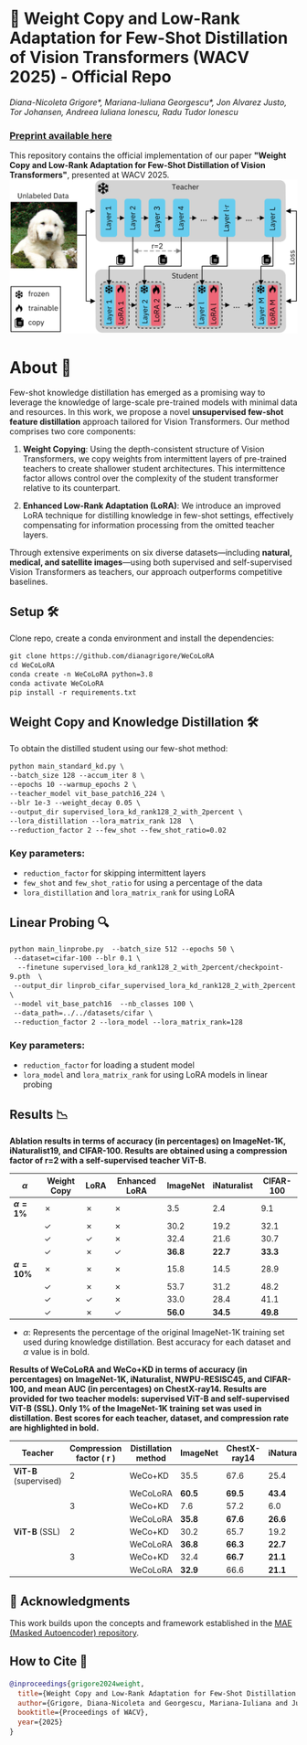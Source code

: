# 🎨 Weight Copy and Low-Rank Adaptation for Few-Shot Distillation of Vision Transformers (WACV 2025) - Official Repo
_Diana-Nicoleta Grigore*, Mariana-Iuliana Georgescu*, Jon Alvarez Justo, Tor Johansen, Andreea Iuliana Ionescu, Radu Tudor Ionescu_
### [Preprint available here](https://arxiv.org/abs/2404.09326)
This repository contains the official implementation of our paper **"Weight Copy and Low-Rank Adaptation for Few-Shot Distillation of Vision Transformers"**, presented at WACV 2025.
![](figures/fig_main.png)

# About 📖 

Few-shot knowledge distillation has emerged as a promising way to leverage the knowledge of large-scale pre-trained models with minimal data and resources. In this work, we propose a novel **unsupervised few-shot feature distillation** approach tailored for Vision Transformers. Our method comprises two core components:

1. **Weight Copying**: Using the depth-consistent structure of Vision Transformers, we copy weights from intermittent layers of pre-trained teachers to create shallower student architectures. This intermittence factor allows control over the complexity of the student transformer relative to its counterpart.

 
2. **Enhanced Low-Rank Adaptation (LoRA)**: We introduce an improved LoRA technique for distilling knowledge in few-shot settings, effectively compensating for information processing from the omitted teacher layers.

Through extensive experiments on six diverse datasets—including **natural, medical, and satellite images**—using both supervised and self-supervised Vision Transformers as teachers, our approach outperforms competitive baselines. 

## Setup 🛠️

Clone repo, create a conda environment and install the dependencies:
```
git clone https://github.com/dianagrigore/WeCoLoRA
cd WeCoLoRA
conda create -n WeCoLoRA python=3.8
conda activate WeCoLoRA
pip install -r requirements.txt
```

## Weight Copy and Knowledge Distillation 🛠️
To obtain the distilled student using our few-shot method:
```
python main_standard_kd.py \
--batch_size 128 --accum_iter 8 \
--epochs 10 --warmup_epochs 2 \
--teacher_model vit_base_patch16_224 \
--blr 1e-3 --weight_decay 0.05 \
--output_dir supervised_lora_kd_rank128_2_with_2percent \
--lora_distillation --lora_matrix_rank 128  \
--reduction_factor 2 --few_shot --few_shot_ratio=0.02
```
### Key parameters:
- ```reduction_factor``` for skipping intermittent layers
- ```few_shot``` and ```few_shot_ratio``` for using a percentage of the data 
- ```lora_distillation``` and ```lora_matrix_rank``` for using LoRA

## Linear Probing 🔍
 
```
python main_linprobe.py  --batch_size 512 --epochs 50 \
 --dataset=cifar-100 --blr 0.1 \
  --finetune supervised_lora_kd_rank128_2_with_2percent/checkpoint-9.pth  \
 --output_dir linprob_cifar_supervised_lora_kd_rank128_2_with_2percent \
 --model vit_base_patch16  --nb_classes 100 \
 --data_path=../../datasets/cifar \
 --reduction_factor 2 --lora_model --lora_matrix_rank=128
```
### Key parameters:
- ```reduction_factor``` for loading a student model
- ```lora_model``` and ```lora_matrix_rank``` for using LoRA models in linear probing

## Results 📉 
__Ablation results in terms of accuracy (in percentages) on ImageNet-1K, iNaturalist19, and CIFAR-100. Results are obtained using a compression factor of r=2 with a self-supervised teacher ViT-B.__

| $\alpha$     | Weight Copy | LoRA | Enhanced LoRA | ImageNet | iNaturalist | CIFAR-100 |
|--------------|-------------|------|---------------|----------|-------------|-----------|
| **$\alpha=1\%$**  | ✗           | ✗    | ✗             | 3.5      | 2.4         | 9.1       |
|              | ✓           | ✗    | ✗             | 30.2     | 19.2        | 32.1      |
|              | ✓           | ✓    | ✗             | 32.4     | 21.6        | 30.7      |
|              | ✓           | ✗    | ✓             | **36.8** | **22.7**    | **33.3**  |
| **$\alpha=10\%$** | ✗           | ✗    | ✗             | 15.8     | 14.5        | 28.9      |
|              | ✓           | ✗    | ✗             | 53.7     | 31.2        | 48.2      |
|              | ✓           | ✓    | ✗             | 33.0     | 28.4        | 41.1      |
|              | ✓           | ✗    | ✓             | **56.0** | **34.5**    | **49.8**  |

- $\alpha$: Represents the percentage of the original ImageNet-1K training set used during knowledge distillation. Best accuracy for each dataset and $\alpha$ value is in bold.

__Results of WeCoLoRA and WeCo+KD in terms of accuracy (in percentages) on ImageNet-1K, iNaturalist, NWPU-RESISC45, and CIFAR-100, and mean AUC (in percentages) on ChestX-ray14. Results are provided for two teacher models: supervised ViT-B and self-supervised ViT-B (SSL). Only 1% of the ImageNet-1K training set was used in distillation. Best scores for each teacher, dataset, and compression rate are highlighted in bold.__

| Teacher                            | Compression factor \( r \) | Distillation method | ImageNet | ChestX-ray14 | iNaturalist | RESISC45 | CIFAR-100 |
|------------------------------------|----------------------------|---------------------|----------|--------------|-------------|----------|-----------|
| **ViT-B** (supervised)             | 2                          | WeCo+KD            | 35.5     | 67.6         | 25.4        | 58.0     | 34.8      |
|                                    |                            | WeCoLoRA           | **60.5** | **69.5**     | **43.4**    | **67.5** | **60.6**  |
|                                    | 3                          | WeCo+KD            | 7.6      | 57.2         | 6.0         | 33.3     | 11.0      |
|                                    |                            | WeCoLoRA           | **35.8** | **67.6**     | **26.6**    | **58.8** | **36.5**  |
| **ViT-B** (SSL)                    | 2                          | WeCo+KD            | 30.2     | 65.7         | 19.2        | 53.8     | 32.1      |
|                                    |                            | WeCoLoRA           | **36.8** | **66.3**     | **22.7**    | **56.8** | **33.4**  |
|                                    | 3                          | WeCo+KD            | 32.4     | **66.7**     | **21.1**    | 42.2     | 34.0      |
|                                    |                            | WeCoLoRA           | **32.9** | 66.6         | **21.1**    | **55.6** | **34.4**  |

## 📜 Acknowledgments             
This work builds upon the concepts and framework established in the [MAE (Masked Autoencoder) repository](https://github.com/facebookresearch/mae). 

## How to Cite 📄
```bibtex
@inproceedings{grigore2024weight,
  title={Weight Copy and Low-Rank Adaptation for Few-Shot Distillation of Vision Transformers},
  author={Grigore, Diana-Nicoleta and Georgescu, Mariana-Iuliana and Justo, Jon Alvarez and Johansen, Tor and Ionescu, Andreea Iuliana and Ionescu, Radu Tudor},
  booktitle={Proceedings of WACV},
  year={2025}
}
```
